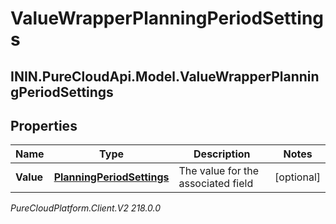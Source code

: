 # ValueWrapperPlanningPeriodSettings

## ININ.PureCloudApi.Model.ValueWrapperPlanningPeriodSettings

## Properties

|Name | Type | Description | Notes|
|------------ | ------------- | ------------- | -------------|
| **Value** | [**PlanningPeriodSettings**](PlanningPeriodSettings) | The value for the associated field | [optional] |



_PureCloudPlatform.Client.V2 218.0.0_
